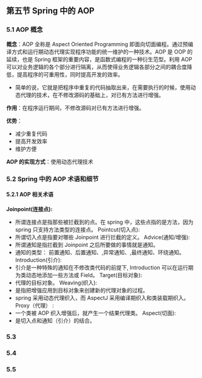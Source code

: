 ## 第五节 Spring 中的 AOP

### 5.1 AOP 概念

**概念**：AOP 全称是 Aspect Oriented Programming 即面向切面编程。通过预编译方式和运行期动态代理实现程序功能的统一维护的一种技术。AOP 是 OOP 的延续，也是 Spring 框架的重要内容，是函数式编程的一种衍生范型。利用 AOP 可以对业务逻辑的各个部分进行隔离，从而使得业务逻辑各部分之间的耦合度降低，提高程序的可重用性，同时提高开发的效率。
* 简单的说，它就是把程序中重复的代码抽取出来，在需要执行的时候，使用动态代理的技术，在不修改源码的基础上，对已有方法进行增强。

**作用**：在程序运行期间，不修改源码对已有方法进行增强。

**优势**：
* 减少重复代码
* 提高开发效率
* 维护方便

**AOP 的实现方式**：使用动态代理技术

### 5.2 Spring 中的 AOP 术语和细节

#### 5.2.1 AOP 相关术语 

**Joinpoint(连接点):**

* 所谓连接点是指那些被拦截到的点。在 spring 中，这些点指的是方法，因为 spring 只支持方法类型的连接点。
Pointcut(切入点):
* 所谓切入点是指要对哪些 Joinpoint 进行拦截的定义。 
Advice(通知/增强):
* 所谓通知是指拦截到 Joinpoint 之后所要做的事情就是通知。
* 通知的类型： 前置通知、后置通知、,异常通知、,最终通知、环绕通知。
Introduction(引介):
* 引介是一种特殊的通知在不修改类代码的前提下, Introduction 可以在运行期为类动态地添加一些方法或 Field。
Target(目标对象):
* 代理的目标对象。
Weaving(织入):
* 是指把增强应用到目标对象来创建新的代理对象的过程。
* spring 采用动态代理织入，而 AspectJ 采用编译期织入和类装载期织入。
Proxy（代理） :
* 一个类被 AOP 织入增强后，就产生一个结果代理类。
Aspect(切面):
* 是切入点和通知（引介）的结合。 










### 5.3      




### 5.4 

 

### 5.5     